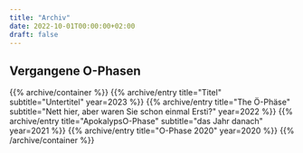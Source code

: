 ```yaml
---
title: "Archiv"
date: 2022-10-01T00:00:00+02:00
draft: false
---
```


## Vergangene O-Phasen

{{% archive/container %}}
{{% archive/entry title="Titel" subtitle="Untertitel" year=2023 %}}
{{% archive/entry title="The Ö-Phäse" subtitle="Nett hier, aber waren Sie schon einmal Ersti?" year=2022 %}}
{{% archive/entry title="ApokalypsO-Phase" subtitle="das Jahr danach" year=2021 %}}
{{% archive/entry title="O-Phase 2020" year=2020 %}}
{{% /archive/container %}}
